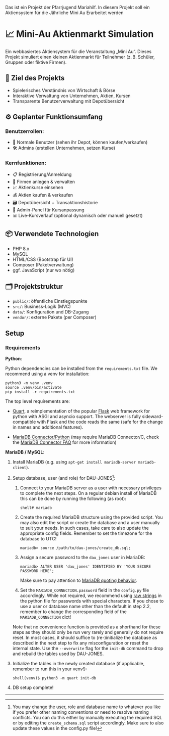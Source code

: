 Das ist ein Projekt der Pfarrjugend Mariahilf. In diesem Projekt soll ein Aktiensystem für die Jährliche Mini Au Erarbeitet werden 

# 📈 Mini-Au Aktienmarkt Simulation

Ein webbasiertes Aktiensystem für die Veranstaltung „Mini Au“. Dieses Projekt simuliert einen kleinen Aktienmarkt für Teilnehmer (z. B. Schüler, Gruppen oder fiktive Firmen).

## 🎯 Ziel des Projekts
- Spielerisches Verständnis von Wirtschaft & Börse
- Interaktive Verwaltung von Unternehmen, Aktien, Kursen
- Transparente Benutzerverwaltung mit Depotübersicht

## ⚙️ Geplanter Funktionsumfang
### Benutzerrollen:
- 👤 Normale Benutzer (sehen ihr Depot, können kaufen/verkaufen)
- 🛠️ Admins (erstellen Unternehmen, setzen Kurse)

### Kernfunktionen:
- 📋 Registrierung/Anmeldung
- 🏢 Firmen anlegen & verwalten
- 📈 Aktienkurse einsehen
- 💰 Aktien kaufen & verkaufen
- 🗃️ Depotübersicht + Transaktionshistorie
- 🔧 Admin-Panel für Kursanpassung
- 📊 Live-Kursverlauf (optional dynamisch oder manuell gesetzt)

## 📦 Verwendete Technologien
- PHP 8.x
- MySQL
- HTML/CSS (Bootstrap für UI)
- Composer (Paketverwaltung)
- ggf. JavaScript (nur wo nötig)

## 🗂️ Projektstruktur
- `public/`: öffentliche Einstiegspunkte
- `src/`: Business-Logik (MVC)
- `data/`: Konfiguration und DB-Zugang
- `vendor/`: externe Pakete (per Composer)

## Setup

### Requirements

**Python**:

Python dependencies can be installed from the `requirements.txt` file. We recommend using a venv for installation:

```
python3 -m venv .venv
source .venv/bin/activate
pip install -r requirements.txt
```

The top level requirements are:

- [Quart], a reimplementation of the popular [Flask] web framework for python
  with ASGI and asyncio support. The webserver is fully sideward-compatible with
  Flask and the code reads the same (safe for the change in names and additional
  features).

- [MariaDB Connector/Python] (may require MariaDB Connector/C, check the
  [MariaDB Connector FAQ] for more information)

**MariaDB / MySQL**:

1. Install MariaDB (e.g. using `apt-get install mariadb-server mariadb-client`).

2. Setup database, user (and role) for DAU-JONES[^1]:

    1. Connect to your MariaDB server as a user with necessary privileges to
       complete the next steps. On a regular debian install of MariaDB this can
       be done by running the following (as root):

       ```
       shell# mariadb
       ```

    2. Create the required MariaDB structure using the provided script. You may
       also edit the script or create the database and a user manually to suit
       your needs. In such cases, take care to also update the appropriate
       config fields. Remember to set the timezone for the database to UTC!

       ```
       mariadb> source /path/to/dau-jones/create_db.sql;
       ```

    3. Assign a secure password to the `dau_jones` user in MariaDB:

       ```
       mariadb> ALTER USER 'dau_jones' IDENTIFIED BY 'YOUR SECURE PASSWORD HERE';
       ```

       Make sure to pay attention to [MariaDB quoting behavior][MariaDB string
       literals].

    4. Set the `MARIADB_CONNECTION.password` field in the `config.py` file
       accordingly. While not required, we recommend using [raw strings][Python
       literals] in the python file for passwords with special characters. If
       you chose to use a user or database name other than the default in step
       2.2, remember to change the corresponding field of the
       `MARIADB_CONNECTION` dict!

    Note that no convenience function is provided as a shorthand for these steps
    as they should only be run very rarely and generally do not require
    reset. In most cases, it should suffice to (re-)initialize the database as
    described in the next step to fix any misconfiguration or reset the internal
    state. Use the `--overwrite` flag for the `init-db` command to drop and
    rebuild the tables used by DAU-JONES.

3. Initialize the tables in the newly created database (if applicable, remember
   to run this in your venv!):

   ```
   shell(venv)$ python3 -m quart init-db
   ```

4. DB setup complete!

---

[^1]: You may change the user, role and database name to whatever you like if
    you prefer other naming conventions or need to resolve naming conflicts. You
    can do this either by manually executing the required SQL or by editing the
    `create_schema.sql` script accordingly. Make sure to also update these
    values in the config.py file!

[Quart]: https://quart.palletsprojects.com/
[Flask]: https://flask.palletsprojects.com/
[MariaDB Connector/Python]: https://pypi.org/project/mariadb/
[MariaDB Connector FAQ]: https://mariadb-corporation.github.io/mariadb-connector-python/faq.html#installation
[MariaDB string literals]: https://mariadb.com/kb/en/string-literals/
[Python literals]: https://docs.python.org/3/reference/lexical_analysis.html#literals
